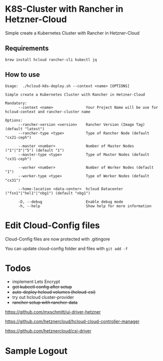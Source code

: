 # K8S-Cluster with Rancher in Hetzner-Cloud

Simple create a Kubernetes Cluster with Rancher in Hetzner-Cloud

## Requirements

```
brew install hcloud rancher-cli kubectl jq
```

## How to use

```
Usage:  ./hcloud-k8s-deploy.sh --context <name> [OPTIONS]

Simple create a Kubernetes Cluster with Rancher in Hetzner-Cloud

Mandatory:
      --context <name>               Your Project Name will be use for hcloud-context and rancher-cluster name

Options:
      --rancher-version <version>    Rancher Version (Image Tag) (default "latest")
      --rancher-type <type>          Type of Rancher Node (default "cx21-ceph")

      --master <number>              Number of Master Nodes ("1"|"3"|"5") (default "1")
      --master-type <type>           Type of Master Nodes (default "cx31-ceph")

      --worker <number>              Number of Worker Nodes (default "1")
      --worker-type <type>           Type of Worker Nodes (default "cx31")

      --home-location <data-center>  hcloud Datacenter ("fsn1"|"hel1"|"nbg1") (default "nbg1")

      -D, --debug                    Enable debug mode
      -h, --help                     Show help for more information
```
# Edit Cloud-Config files

Cloud-Config files are now protected with .gitingore

You can update cloud-config folder and files with `git add -f`

# Todos

* implement Lets Encrypt
* <del>get kubectl config after setup</del>
* <del>auto-deploy hcloud volumes (hcloud-csi)</del>
* try out hcloud cluster-provider
* <del>rancher setup with rancher-data</del>


<https://github.com/mxschmitt/ui-driver-hetzner>

<https://github.com/hetznercloud/hcloud-cloud-controller-manager>

<https://github.com/hetznercloud/csi-driver>

# Sample Logout

```
```
